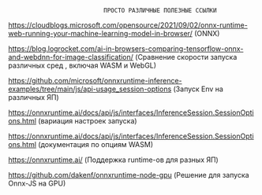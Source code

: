                                ПРОСТО РАЗЛИЧНЫЕ ПОЛЕЗНЫЕ ССЫЛКИ


https://cloudblogs.microsoft.com/opensource/2021/09/02/onnx-runtime-web-running-your-machine-learning-model-in-browser/ (ONNX)

https://blog.logrocket.com/ai-in-browsers-comparing-tensorflow-onnx-and-webdnn-for-image-classification/ (Сравнение скорости запуска различных сред , включая WASM и WebGL)

https://github.com/microsoft/onnxruntime-inference-examples/tree/main/js/api-usage_session-options (Запуск Env на различных ЯП)

https://onnxruntime.ai/docs/api/js/interfaces/InferenceSession.SessionOptions.html (вариация настроек запуска)

https://onnxruntime.ai/docs/api/js/interfaces/InferenceSession.SessionOptions.html (документация по опциям WASM)

https://onnxruntime.ai/ (Поддержка runtime-ов для разных ЯП)

https://github.com/dakenf/onnxruntime-node-gpu (Решение для запуска Onnx-JS на GPU)


